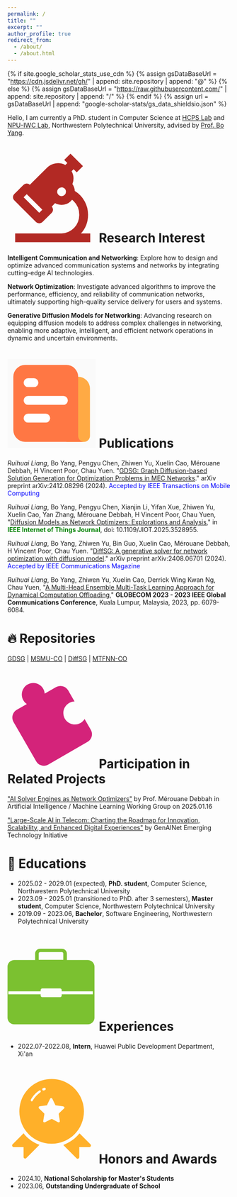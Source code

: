 ```yaml
---
permalink: /
title: ""
excerpt: ""
author_profile: true
redirect_from: 
  - /about/
  - /about.html
---
```


{% if site.google_scholar_stats_use_cdn %}
{% assign gsDataBaseUrl = "https://cdn.jsdelivr.net/gh/" | append: site.repository | append: "@" %}
{% else %}
{% assign gsDataBaseUrl = "https://raw.githubusercontent.com/" | append: site.repository | append: "/" %}
{% endif %}
{% assign url = gsDataBaseUrl | append: "google-scholar-stats/gs_data_shieldsio.json" %}

<span class='anchor' id='about-me'></span>

Hello, I am currently a PhD. student in Computer Science at [HCPS Lab](https://hcps.nwpu.edu.cn/index.htm) and [NPU-IWC Lab](https://wangxn2.github.io/group_web.github.io/), Northwestern Polytechnical University, advised by [Prof. Bo Yang](https://teacher.nwpu.edu.cn/yangbo.html).


# <svg t="1740367483477" class="icon" viewBox="0 0 1024 1024" version="1.1" xmlns="http://www.w3.org/2000/svg" p-id="28270" width="200" height="200"><path d="M851.648 920.896a322.944 322.944 0 0 0 81.92-215.616 320 320 0 0 0-153.6-275.2 150.656 150.656 0 0 0-27.52-78.848 176.896 176.896 0 0 0-9.408-148.736l23.296-23.168 36.16 35.904 72.32-71.744L730.112 0.064l-72.32 71.68 36.16 35.904-23.296 23.168a180.288 180.288 0 0 0-211.84 30.656L259.904 358.784a51.2 51.2 0 0 0-36.096-14.848 51.2 51.2 0 0 0-36.16 14.848l-108.8 107.648a50.432 50.432 0 0 0 0 71.744l253.184 251.136a51.2 51.2 0 0 0 36.16 14.848 51.52 51.52 0 0 0 36.16-14.848l108.8-107.648a50.496 50.496 0 0 0 0-71.744l38.4-38.4a153.6 153.6 0 0 0 75.008 19.2 153.6 153.6 0 0 0 121.6-59.264 218.24 218.24 0 0 1 83.2 173.376 210.368 210.368 0 0 1-204.8 215.616H89.472v101.44h869.568v-101.44z m-483.328-239.04l-180.8-179.2 36.096-35.904 180.928 179.2z m258.368-192a51.2 51.2 0 0 1-28.352-8.512 50.496 50.496 0 0 1-22.528-42.048 51.2 51.2 0 0 1 51.2-50.816 51.2 51.2 0 0 1 28.352 8.512 50.496 50.496 0 0 1 22.528 42.048 51.2 51.2 0 0 1-51.2 50.688z" fill="#B22924" p-id="28271"></path></svg> Research Interest

**Intelligent Communication and Networking**: Explore how to design and optimize advanced communication systems and networks by integrating cutting-edge AI technologies.

**Network Optimization**: Investigate advanced algorithms to improve the performance, efficiency, and reliability of communication networks, ultimately supporting high-quality service delivery for users and systems.

**Generative Diffusion Models for Networking**: Advancing research on equipping diffusion models to address complex challenges in networking, enabling more adaptive, intelligent, and efficient network operations in dynamic and uncertain environments.


# <svg t="1740367504141" class="icon" viewBox="0 0 1024 1024" version="1.1" xmlns="http://www.w3.org/2000/svg" p-id="31011" width="200" height="200"><path d="M0 0h1024v1024H0V0z" fill="#202425" opacity=".01" p-id="31012"></path><path d="M682.666667 341.333333a136.533333 136.533333 0 0 1 273.066666 0v546.133334a68.266667 68.266667 0 0 1-68.266666 68.266666h-204.8V341.333333z" fill="#FFAA44" p-id="31013"></path><path d="M68.266667 819.2a136.533333 136.533333 0 0 0 136.533333 136.533333h682.666667a68.266667 68.266667 0 0 1-68.266667-68.266666V204.8a136.533333 136.533333 0 0 0-136.533333-136.533333H204.8a136.533333 136.533333 0 0 0-136.533333 136.533333v614.4z" fill="#FF7744" p-id="31014"></path><path d="M187.733333 273.066667A51.2 51.2 0 0 1 238.933333 221.866667h68.266667a51.2 51.2 0 1 1 0 102.4H238.933333A51.2 51.2 0 0 1 187.733333 273.066667z m0 204.8A51.2 51.2 0 0 1 238.933333 426.666667h409.6a51.2 51.2 0 0 1 0 102.4H238.933333A51.2 51.2 0 0 1 187.733333 477.866667zM238.933333 631.466667a51.2 51.2 0 0 0 0 102.4h204.8a51.2 51.2 0 0 0 0-102.4H238.933333z" fill="#FFFFFF" p-id="31015"></path></svg> Publications 

*Ruihuai Liang*, Bo Yang, Pengyu Chen, Zhiwen Yu, Xuelin Cao, Mérouane Debbah, H Vincent Poor, Chau Yuen. "[GDSG: Graph Diffusion-based Solution Generation for Optimization Problems in MEC Networks](https://arxiv.org/abs/2412.08296)." arXiv preprint arXiv:2412.08296 (2024). <span style="color: blue;">Accepted by IEEE Transactions on Mobile Computing</span>

*Ruihuai Liang*, Bo Yang, Pengyu Chen, Xianjin Li, Yifan Xue, Zhiwen Yu, Xuelin Cao, Yan Zhang, Mérouane Debbah, H Vincent Poor, Chau Yuen, "[Diffusion Models as Network Optimizers: Explorations and Analysis](https://arxiv.org/abs/2411.00453)," in <span style="color: green;">**IEEE Internet of Things Journal**</span>, doi: 10.1109/JIOT.2025.3528955.

*Ruihuai Liang*, Bo Yang, Zhiwen Yu, Bin Guo, Xuelin Cao, Mérouane Debbah, H Vincent Poor, Chau Yuen. "[DiffSG: A generative solver for network optimization with diffusion model](https://arxiv.org/abs/2408.06701)." arXiv preprint arXiv:2408.06701 (2024). <span style="color: blue;">Accepted by IEEE Communications Magazine</span>

*Ruihuai Liang*, Bo Yang, Zhiwen Yu, Xuelin Cao, Derrick Wing Kwan Ng, Chau Yuen, "[A Multi-Head Ensemble Multi-Task Learning Approach for Dynamical Computation Offloading](https://ieeexplore.ieee.org/abstract/document/10437346)," **GLOBECOM 2023 - 2023 IEEE Global Communications Conference**, Kuala Lumpur, Malaysia, 2023, pp. 6079-6084.

<!-- <div class='paper-box'><div class='paper-box-image'><div><div class="badge">CVPR 2016</div><img src='images/500x300.png' alt="sym" width="100%"></div></div>
<div class='paper-box-text' markdown="1">

[Deep Residual Learning for Image Recognition](https://openaccess.thecvf.com/content_cvpr_2016/papers/He_Deep_Residual_Learning_CVPR_2016_paper.pdf)

**Kaiming He**, Xiangyu Zhang, Shaoqing Ren, Jian Sun

[**Project**](https://scholar.google.com/citations?view_op=view_citation&hl=zh-CN&user=DhtAFkwAAAAJ&citation_for_view=DhtAFkwAAAAJ:ALROH1vI_8AC) <strong><span class='show_paper_citations' data='DhtAFkwAAAAJ:ALROH1vI_8AC'></span></strong>
- Lorem ipsum dolor sit amet, consectetur adipiscing elit. Vivamus ornare aliquet ipsum, ac tempus justo dapibus sit amet. 
</div>
</div>

- [Lorem ipsum dolor sit amet, consectetur adipiscing elit. Vivamus ornare aliquet ipsum, ac tempus justo dapibus sit amet](https://github.com), A, B, C, **CVPR 2020** -->


# 🔥 Repositories

[GDSG](https://github.com/qiyu3816/GDSG) \| [MSMU-CO](https://github.com/qiyu3816/MSMU-CO) \| [DiffSG](https://github.com/qiyu3816/DiffSG) \| [MTFNN-CO](https://github.com/qiyu3816/MTFNN-CO)


# <svg t="1741567329105" class="icon" viewBox="0 0 1024 1024" version="1.1" xmlns="http://www.w3.org/2000/svg" p-id="13558" width="200" height="200"><path d="M927.744 717.824l-454.656 262.656c-49.152 28.16-111.616 11.264-139.776-37.376L70.656 488.448c-28.16-49.152-11.264-111.616 37.376-139.776l116.736-67.584c-60.416-40.96-76.8-123.392-35.328-184.32S312.832 20.48 373.76 61.44c33.792 23.04 55.296 59.904 57.856 100.352L563.2 86.016c49.152-28.16 111.616-11.264 139.776 37.376l74.24 129.024c-73.216 1.536-131.072 62.464-129.536 135.68 1.536 73.216 62.464 131.072 135.68 129.536 45.056-1.024 86.528-25.088 110.08-63.488l71.68 123.904c28.672 49.152 11.776 111.616-37.376 139.776z" fill="#d4237a" p-id="13559"></path></svg> Participation in Related Projects

["AI Solver Engines as Network Optimizers"](https://ieeemeetings.webex.com/recordingservice/sites/ieeemeetings/recording/2beb75865a8e4dbc8e6bbbddaf6c0d6c/playback) by Prof. Mérouane Debbah in Artificial Intelligence / Machine Learning Working Group on 2025.01.16

["Large-Scale AI in Telecom: Charting the Roadmap for Innovation, Scalability, and Enhanced Digital Experiences"](https://arxiv.org/abs/2503.04184) by GenAINet Emerging Technology Initiative


# 📖 Educations

- 2025.02 - 2029.01 (expected), **PhD. student**, Computer Science, Northwestern Polytechnical University
- 2023.09 - 2025.01 (transitioned to PhD. after 3 semesters), **Master student**, Computer Science, Northwestern Polytechnical University
- 2019.09 - 2023.06, **Bachelor**, Software Engineering, Northwestern Polytechnical University


# <svg t="1740367598497" class="icon" viewBox="0 0 1039 1024" version="1.1" xmlns="http://www.w3.org/2000/svg" p-id="42245" width="200" height="200"><path d="M941.738461 201.705931 698.612165 201.705931l0-76.764338c0-31.112602-26.957978-56.45171-60.023048-56.45171L385.40986 68.489884c-33.107025 0-60.065004 25.339108-60.065004 56.45171l0 76.764338L82.219583 201.705931c-44.695968 0-80.917938 34.394345-80.917938 76.804247l0 600.151689c0 42.410925 36.22197 76.847226 80.917938 76.847226l859.518878 0c44.7369 0 80.916914-34.435277 80.916914-76.847226L1022.655376 278.510178C1022.655376 236.100276 986.475362 201.705931 941.738461 201.705931L941.738461 201.705931 941.738461 201.705931zM367.54805 124.942617c0-9.262968 8.017604-16.781198 17.86181-16.781198l253.179256 0c9.803273 0 17.819854 7.518231 17.819854 16.781198l0 74.686003L367.54805 199.62862 367.54805 124.942617 367.54805 124.942617 367.54805 124.942617zM1004.046552 603.01183 637.34273 603.01183l0 15.369036c0 10.384511-8.930393 18.775622-19.980054 18.775622L410.582169 637.156488c-11.048637 0-19.980054-8.391111-19.980054-18.775622l0-15.369036L10.273994 603.01183l0-35.184337 380.328122 0 0-15.244192c0-10.426467 8.931416-18.817578 19.980054-18.817578l206.780507 0c11.048637 0 19.980054 8.391111 19.980054 18.817578l0 15.244192 366.703823 0L1004.046552 603.01183 1004.046552 603.01183 1004.046552 603.01183z" fill="#7bc130" p-id="42246"></path></svg> Experiences

- 2022.07-2022.08, **Intern**, Huawei Public Development Department, Xi'an


# <svg t="1740367613967" class="icon" viewBox="0 0 1024 1024" version="1.1" xmlns="http://www.w3.org/2000/svg" p-id="44437" width="200" height="200"><path d="M184.32 678.4l-125.44 125.44c-10.24 10.24-2.56 30.72 12.8 30.72h112.64c2.56 0 2.56 2.56 2.56 2.56v112.64c0 15.36 20.48 23.04 30.72 12.8l151.04-151.04c2.56-2.56 0-5.12-2.56-5.12-71.68-25.6-133.12-71.68-179.2-130.56 0 0-2.56 0-2.56 2.56zM962.56 803.84l-125.44-125.44h-5.12c-46.08 58.88-110.08 102.4-181.76 130.56-2.56 0-2.56 2.56 0 5.12l151.04 151.04c10.24 10.24 28.16 2.56 30.72-12.8v-115.2c0-2.56 2.56-2.56 2.56-2.56h115.2c15.36 0 23.04-17.92 12.8-30.72z" fill="#FFB029" p-id="44438"></path><path d="M512 48.64c-207.36 0-373.76 166.4-373.76 373.76S304.64 796.16 512 796.16s373.76-166.4 373.76-373.76S719.36 48.64 512 48.64z m-102.4 107.52c5.12-2.56 10.24-5.12 15.36-5.12 7.68-2.56 12.8 0 17.92 7.68 2.56 7.68 0 12.8-7.68 17.92-5.12 2.56-7.68 2.56-12.8 5.12h-5.12c-5.12 0-10.24-2.56-12.8-7.68-2.56-7.68 0-15.36 5.12-17.92z m-117.76 143.36c-2.56 5.12-7.68 7.68-10.24 7.68-2.56 0-5.12 0-5.12-2.56-5.12-2.56-7.68-10.24-5.12-17.92 23.04-40.96 56.32-79.36 97.28-104.96 2.56-5.12 12.8-2.56 15.36 2.56 5.12 5.12 2.56 12.8-2.56 17.92-35.84 25.6-66.56 58.88-89.6 97.28z m363.52 89.6l-56.32 53.76c-2.56 2.56-5.12 7.68-5.12 12.8l12.8 76.8c2.56 12.8-10.24 20.48-20.48 15.36L519.68 512c-5.12-2.56-10.24-2.56-12.8 0L435.2 547.84c-10.24 5.12-23.04-2.56-20.48-15.36l12.8-76.8c0-5.12 0-10.24-5.12-12.8l-56.32-53.76c-7.68-7.68-5.12-23.04 7.68-25.6l76.8-10.24c5.12 0 10.24-2.56 10.24-7.68l33.28-69.12c5.12-10.24 20.48-10.24 25.6 0l33.28 69.12c2.56 5.12 5.12 7.68 10.24 7.68l76.8 10.24c20.48 2.56 25.6 17.92 15.36 25.6z" fill="#FFB029" p-id="44439"></path></svg> Honors and Awards
- 2024.10, **National Scholarship for Master's Students**
- 2023.06, **Outstanding Undergraduate of School**



<!-- # 💬 Invited Talks
- *2021.06*, Lorem ipsum dolor sit amet, consectetur adipiscing elit. Vivamus ornare aliquet ipsum, ac tempus justo dapibus sit amet. 
- *2021.03*, Lorem ipsum dolor sit amet, consectetur adipiscing elit. Vivamus ornare aliquet ipsum, ac tempus justo dapibus sit amet.  \| [\[video\]](https://github.com/)

# 💻 Internships
- *2019.05 - 2020.02*, [Lorem](https://github.com/), China. -->